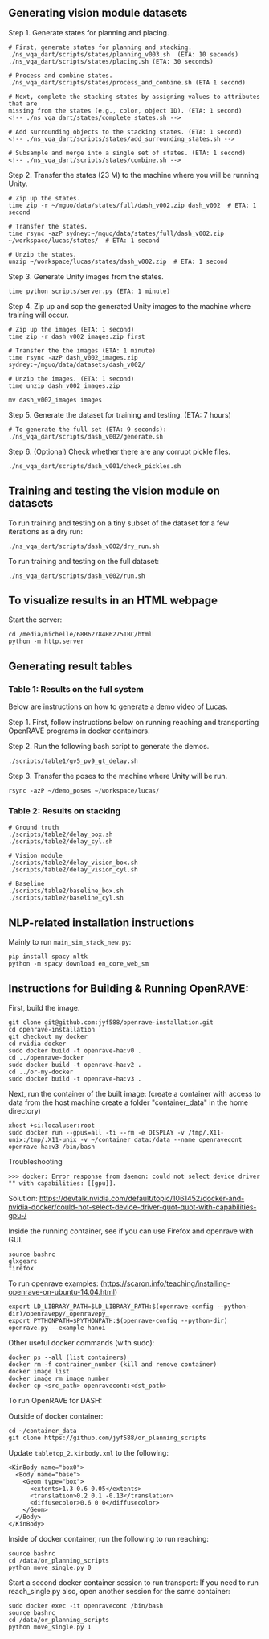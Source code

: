 ## Generating vision module datasets

Step 1. Generate states for planning and placing.

```
# First, generate states for planning and stacking.
./ns_vqa_dart/scripts/states/planning_v003.sh  (ETA: 10 seconds)
./ns_vqa_dart/scripts/states/placing.sh (ETA: 30 seconds)

# Process and combine states.
./ns_vqa_dart/scripts/states/process_and_combine.sh (ETA 1 second)

# Next, complete the stacking states by assigning values to attributes that are
missing from the states (e.g., color, object ID). (ETA: 1 second)
<!-- ./ns_vqa_dart/states/complete_states.sh -->

# Add surrounding objects to the stacking states. (ETA: 1 second)
<!-- ./ns_vqa_dart/scripts/states/add_surrounding_states.sh -->

# Subsample and merge into a single set of states. (ETA: 1 second)
<!-- ./ns_vqa_dart/scripts/states/combine.sh -->
```

Step 2. Transfer the states (23 M) to the machine where you will be
running Unity.

```
# Zip up the states.
time zip -r ~/mguo/data/states/full/dash_v002.zip dash_v002  # ETA: 1 second

# Transfer the states.
time rsync -azP sydney:~/mguo/data/states/full/dash_v002.zip ~/workspace/lucas/states/  # ETA: 1 second

# Unzip the states.
unzip ~/workspace/lucas/states/dash_v002.zip  # ETA: 1 second
```

Step 3. Generate Unity images from the states.

```
time python scripts/server.py (ETA: 1 minute)
```

Step 4. Zip up and scp the generated Unity images to the machine where 
training will occur.

```
# Zip up the images (ETA: 1 second)
time zip -r dash_v002_images.zip first

# Transfer the the images (ETA: 1 minute)
time rsync -azP dash_v002_images.zip sydney:~/mguo/data/datasets/dash_v002/

# Unzip the images. (ETA: 1 second)
time unzip dash_v002_images.zip

mv dash_v002_images images
```

Step 5. Generate the dataset for training and testing. (ETA: 7 hours)

```
# To generate the full set (ETA: 9 seconds):
./ns_vqa_dart/scripts/dash_v002/generate.sh
```

Step 6. (Optional) Check whether there are any corrupt pickle files.

```
./ns_vqa_dart/scripts/dash_v001/check_pickles.sh
```

## Training and testing the vision module on datasets

To run training and testing on a tiny subset of the dataset for a few 
iterations as a dry run:

```
./ns_vqa_dart/scripts/dash_v002/dry_run.sh
```

To run training and testing on the full dataset:

```
./ns_vqa_dart/scripts/dash_v002/run.sh
```

## To visualize results in an HTML webpage

Start the server:
```
cd /media/michelle/68B62784B62751BC/html
python -m http.server
```

## Generating result tables

### Table 1: Results on the full system

Below are instructions on how to generate a demo video of Lucas.

Step 1. First, follow instructions below on running reaching and transporting
OpenRAVE programs in docker containers.

Step 2. Run the following bash script to generate the demos.
```
./scripts/table1/gv5_pv9_gt_delay.sh
```

Step 3. Transfer the poses to the machine where Unity will be run.
```
rsync -azP ~/demo_poses ~/workspace/lucas/
```

### Table 2: Results on stacking

```
# Ground truth
./scripts/table2/delay_box.sh
./scripts/table2/delay_cyl.sh

# Vision module
./scripts/table2/delay_vision_box.sh
./scripts/table2/delay_vision_cyl.sh

# Baseline
./scripts/table2/baseline_box.sh
./scripts/table2/baseline_cyl.sh
```

## NLP-related installation instructions

Mainly to run `main_sim_stack_new.py`:

```
pip install spacy nltk
python -m spacy download en_core_web_sm
```

## Instructions for Building & Running OpenRAVE:

First, build the image.

```
git clone git@github.com:jyf588/openrave-installation.git
cd openrave-installation
git checkout my_docker
cd nvidia-docker
sudo docker build -t openrave-ha:v0 .
cd ../openrave-docker
sudo docker build -t openrave-ha:v2 .
cd ../or-my-docker
sudo docker build -t openrave-ha:v3 .
```

Next, run the container of the built image:
(create a container with access to data from the host machine create a folder "container_data" in the home directory)

```
xhost +si:localuser:root
sudo docker run --gpus=all -ti --rm -e DISPLAY -v /tmp/.X11-unix:/tmp/.X11-unix -v ~/container_data:/data --name openravecont openrave-ha:v3 /bin/bash
```

Troubleshooting
```
>>> docker: Error response from daemon: could not select device driver "" with capabilities: [[gpu]].
```
Solution: https://devtalk.nvidia.com/default/topic/1061452/docker-and-nvidia-docker/could-not-select-device-driver-quot-quot-with-capabilities-gpu-/

Inside the running container, see if you can use Firefox and openrave with GUI.
```
source bashrc
glxgears
firefox
```

To run openrave examples: (https://scaron.info/teaching/installing-openrave-on-ubuntu-14.04.html)
```
export LD_LIBRARY_PATH=$LD_LIBRARY_PATH:$(openrave-config --python-dir)/openravepy/_openravepy_
export PYTHONPATH=$PYTHONPATH:$(openrave-config --python-dir)
openrave.py --example hanoi
```

Other useful docker commands (with sudo): 

```
docker ps --all (list containers)
docker rm -f contrainer_number (kill and remove container)
docker image list
docker image rm image_number
docker cp <src_path> openravecont:<dst_path>
```

To run OpenRAVE for DASH:

Outside of docker container:
```
cd ~/container_data
git clone https://github.com/jyf588/or_planning_scripts
```

Update `tabletop_2.kinbody.xml` to the following:

```
<KinBody name="box0">
  <Body name="base">
    <Geom type="box">
      <extents>1.3 0.6 0.05</extents>
      <translation>0.2 0.1 -0.13</translation>
      <diffusecolor>0.6 0 0</diffusecolor>
    </Geom>
  </Body>
</KinBody>
```

Inside of docker container, run the following to run reaching:
```
source bashrc
cd /data/or_planning_scripts
python move_single.py 0
```

Start a second docker container session to run transport:
If you need to run reach_single.py also, open another session for the same 
container:
```
sudo docker exec -it openravecont /bin/bash
source bashrc
cd /data/or_planning_scripts
python move_single.py 1
```
